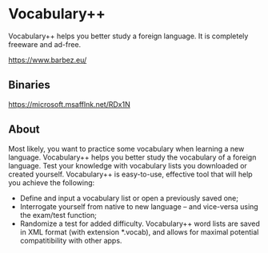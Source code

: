 # Vocabulary++
Vocabulary++ helps you better study a foreign language. It is completely freeware and ad-free.

https://www.barbez.eu/

## Binaries
https://microsoft.msafflnk.net/RDx1N

## About

Most likely, you want to practice some vocabulary when learning a new language. Vocabulary++ helps you better study the vocabulary of a foreign language. Test your knowledge with vocabulary lists you downloaded or created yourself. Vocabulary++ is easy-to-use, effective tool that will help you achieve the following: 

- Define and input a vocabulary list or open a previously saved one; 
- Interrogate yourself from native to new language – and vice-versa using the exam/test function; 
- Randomize a test for added difficulty. Vocabulary++ word lists are saved in XML format (with extension *.vocab), and allows for maximal potential compatitibility with other apps. 
